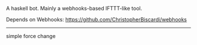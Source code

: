 A haskell bot. Mainly a webhooks-based IFTTT-like tool.

Depends on Webhooks: https://github.com/ChristopherBiscardi/webhooks

---
simple force change
